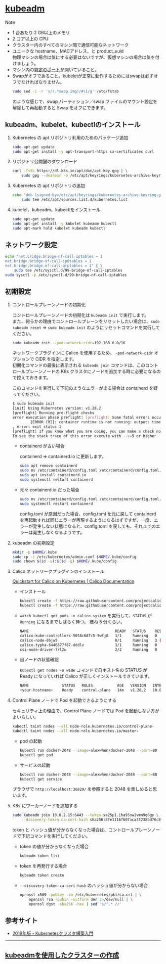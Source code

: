 [kubeadm](https://kubernetes.io/ja/docs/setup/production-environment/tools/kubeadm/install-kubeadm/)
===

> [!NOTE]
> * 1 台あたり 2 GB以上のメモリ
> * 2 コア以上の CPU
> * クラスター内のすべてのマシン間で通信可能なネットワーク
> * ユニークな hostname、MACアドレス、と product_uuid  
>   物理マシンの場合は気にする必要はないですが、仮想マシンの場合は気を付けましょう。
> * マシン内の[特定のポート](https://kubernetes.io/ja/docs/reference/networking/ports-and-protocols/)が開いていること。
> * Swapがオフであること。kubeletが正常に動作するためにはswapは必ずオフでなければなりません。
>    ```bash
>    sudo sed -i -r 's/(.*swap.img)/#\1/g' /etc/fstab
>    ```
>    のような感じで、swap パーティション／swap ファイルのマウント設定を解除して再起動すると Swap をオフにできます。


## kubeadm、kubelet、kubectlのインストール

1. Kubernetes の apt リポジトリ利用のためのパッケージ追加

    ```bash
    sudo apt-get update
    sudo apt-get install -y apt-transport-https ca-certificates curl
    ```

2. リポジトリ公開鍵のダウンロード

    ```bash
    curl -fsSL https://dl.k8s.io/apt/doc/apt-key.gpg | \
        sudo gpg --dearmor -o /etc/apt/keyrings/kubernetes-archive-keyring.gpg
    ```

3. Kubernetes の apt リポジトリの追加

    ```bash
    echo "deb [signed-by=/etc/apt/keyrings/kubernetes-archive-keyring.gpg] https://apt.kubernetes.io/ kubernetes-xenial main" | \
        sudo tee /etc/apt/sources.list.d/kubernetes.list
    ```

4. kubelet、kubeadm、kubectlをインストール

    ```bash
    sudo apt-get update
    sudo apt-get install -y kubelet kubeadm kubectl
    sudo apt-mark hold kubelet kubeadm kubectl
    ```

## ネットワーク設定

```bash
echo "net.bridge.bridge-nf-call-iptables = 1
net.bridge.bridge-nf-call-ip6tables = 1
net.bridge.bridge-nf-call-arptables = 1" | \
    sudo tee /etc/sysctl.d/99-bridge-nf-call-iptables
sudo sysctl -p /etc/sysctl.d/99-bridge-nf-call-iptables 
```


## 初期設定

1. コントロールプレーンノードの初期化

    コントロールプレーンノードの初期化は `kubeadm init` で実行します。  
    また、何らかの理由でコントロールプレーンをリセットしたい場合は、`sudo kubeadm reset` ⇒ `sudo kubeadm init` のようにリセットコマンドを実行してください。

    ```bash
    sudo kubeadm init --pod-network-cidr=192.168.0.0/16
    ```

    ネットワークプラグインに Calico を使用するため、 `-pod-network-cidr` オプションで CIDR を指定します。  
    初期化コマンドの最後に表示される `kubeadm join` コマンドは、このコントロールプレーンノードの K8s クラスタにノードを追加する時に必要になるので控えておきます。  

    このコマンドを実行して下記のようなエラーが出る場合は containerd を疑ってください。

    ```bash
    $ sudo kubeadm init
    [init] Using Kubernetes version: v1.28.2
    [preflight] Running pre-flight checks
    error execution phase preflight: [preflight] Some fatal errors occurred:
            [ERROR CRI]: container runtime is not running: output: time="2023-10-03T12:48:44Z" level=fatal msg="validate service connection: CRI v1 runtime API is not implemented for endpoint \"unix:///var/run/containerd/containerd.sock\": rpc error: code = Unimplemented desc = unknown service runtime.v1.RuntimeService"
    , error: exit status 1
    [preflight] If you know what you are doing, you can make a check non-fatal with `--ignore-preflight-errors=...`
    To see the stack trace of this error execute with --v=5 or higher
    ```

    * containerd が古い場合

        containerd ⇒ containerd.io に更新します。

        ```bash
        sudo apt remove containerd
        sudo mv /etc/containerd/config.toml /etc/containerd/config.toml.bak
        sudo apt install containerd.io
        sudo systemctl restart containerd
        ```

    * 元々 containerd.io だった場合

        ```bash
        sudo mv /etc/containerd/config.toml /etc/containerd/config.toml.bak
        sudo systemctl restart containerd
        ```

        config.toml が原因だった場合、config.toml を元に戻して containerd を再起動すれば同じエラーが再現するようになるはずですが、一度、エラーが発生しない状態になると、config.toml を戻しても、それまでのエラーは発生しなくなるようです。

2. kubeadm の初期設定

    ```bash
    mkdir -p $HOME/.kube
    sudo cp -i /etc/kubernetes/admin.conf $HOME/.kube/config
    sudo chown $(id -u):$(id -g) $HOME/.kube/config
    ```

3. Calico ネットワークプラグインのインストール

    [Quickstart for Calico on Kubernetes | Calico Documentation](https://docs.tigera.io/calico/latest/getting-started/kubernetes/quickstart)

    * インストール

        ```bash
        kubectl create -f https://raw.githubusercontent.com/projectcalico/calico/v3.26.1/manifests/tigera-operator.yaml
        kubectl create -f https://raw.githubusercontent.com/projectcalico/calico/v3.26.1/manifests/custom-resources.yaml
        ```

    * `watch kubectl get pods -n calico-system` を実行して、`STATUS` が `Running` になるまでしばらく待つ。 概ね 5 分くらい。

        ```bash
        NAME                                       READY   STATUS    RESTARTS      AGE
        calico-kube-controllers-5658c687c5-5wfj8   1/1     Running   0             5m14s
        calico-node-86jw5                          0/1     Running   3 (32s ago)   5m18s
        calico-typha-6446877f87-dddlv              1/1     Running   0             5m21s
        csi-node-driver-7rl2w                      2/2     Running   0             5m17s
        ```

    * 自ノードの状態確認

        `kubectl get nodes -o wide` コマンドで自ホスト名の STATUS が Ready になっていれば Calico が正しくインストールできています。

        ```bash
        NAME               STATUS   ROLES           AGE   VERSION   INTERNAL-IP   EXTERNAL-IP   OS-IMAGE             KERNEL-VERSION      CONTAINER-RUNTIME
        <your-hostname>    Ready    control-plane   14m   v1.28.2   10.0.2.15     <none>        Ubuntu 20.04.6 LTS   5.4.0-163-generic   containerd://1.6.24
        ```

4. Control Plane ノードで Pod を起動できるようにする

    セキュリティ上の理由で、Control Plane ノードでは Pod を起動しない方がよいらしい。

    ```bash
    kubectl taint nodes --all node-role.kubernetes.io/control-plane-
    kubectl taint nodes --all node-role.kubernetes.io/master-
    ```

    * pod の起動

        ```bash
        kubectl run docker-2048 --image=alexwhen/docker-2048 --port=80
        kubectl get pod
        ```

    * サービスの起動

        ```bash
        kubectl run docker-2048 --image=alexwhen/docker-2048 --port=80
        kubectl get service
        ```

    ブラウザで `http://localhost:30829/` を参照すると 2048 を楽しめると思います。


5. K8s にワーカーノードを追加する

    ```bash
    sudo kubeadm join 10.0.2.15:6443 --token sa25p1.iha95ow1vmn9q6gy \
        --discovery-token-ca-cert-hash sha256:8fe1116f607aca35238bd76c80b73e56c386b996d2039fb41b61490d79332758
    ```

    token と ハッシュ値が分からなくなった場合は、コントロールプレーンノードで下記コマンドを実行してください。

    * token の値が分からなくなった場合

        ```bash
        kubeadm token list
        ```

    * token を再発行する場合

        ```bash
        kubeadm token create
        ```

    * `--discovery-token-ca-cert-hash` のハッシュ値が分からない場合

        ```bash
        openssl x509 -pubkey -in /etc/kubernetes/pki/ca.crt | \
            openssl rsa -pubin -outform der 2>/dev/null | \
            openssl dgst -sha256 -hex | sed 's/^.* //'
        ```

## 参考サイト

* [2019年版・Kubernetesクラスタ構築入門](https://knowledge.sakura.ad.jp/20955/)

---

## [kubeadmを使用したクラスターの作成](https://kubernetes.io/ja/docs/setup/production-environment/tools/kubeadm/create-cluster-kubeadm/)




